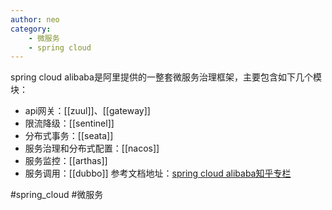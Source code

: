 ```yaml
---
author: neo
category:
	- 微服务
	- spring cloud
---
```


spring cloud alibaba是阿里提供的一整套微服务治理框架，主要包含如下几个模块：
- api网关：[[zuul]]、[[gateway]]
- 限流降级：[[sentinel]]
- 分布式事务：[[seata]]
- 服务治理和分布式配置：[[nacos]]
- 服务监控：[[arthas]]
- 服务调用：[[dubbo]]
参考文档地址：[spring cloud alibaba知乎专栏](https://zhuanlan.zhihu.com/p/98874444)


#spring_cloud    #微服务